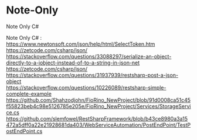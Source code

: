 # Note-Only
Note Only C#

Note Only C# :  <br/>
https://www.newtonsoft.com/json/help/html/SelectToken.htm  <br/>
https://zetcode.com/csharp/json/   <br/>
https://stackoverflow.com/questions/33088297/serialize-an-object-directly-to-a-jobject-instead-of-to-a-string-in-json-net   <br/>
https://zetcode.com/csharp/json/  <br/>
https://stackoverflow.com/questions/31937939/restsharp-post-a-json-object  <br/>
https://stackoverflow.com/questions/10226089/restsharp-simple-complete-example  <br/>
https://github.com/Shahzodjohn/FioRino_NewProject/blob/91d0008ca51c45f55823beb4c98e5126785e205e/FioRino_NewProject/Services/StorageService.cs <br/>
https://github.com/slemfowel/RestSharpFramework/blob/b43ce8980a3a15472a5dff0a22e21928681da403/WebServiceAutomation/PostEndPoint/TestPostEndPoint.cs <br/>

